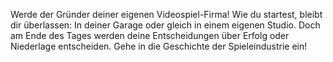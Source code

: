 Werde der Gründer deiner eigenen Videospiel-Firma!
Wie du startest, bleibt dir überlassen: In deiner Garage oder gleich in einem eigenen Studio. Doch am Ende des Tages werden deine Entscheidungen über Erfolg oder Niederlage entscheiden. 
Gehe in die Geschichte der Spieleindustrie ein!